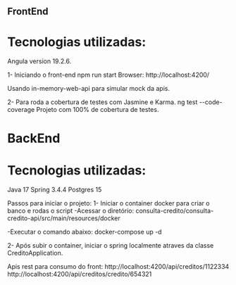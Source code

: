 ## FrontEnd
# Tecnologias utilizadas:
Angula version 19.2.6.


1- Iniciando o front-end
   npm run start 
   Browser: http://localhost:4200/


Usando in-memory-web-api para simular mock da apis.

2- Para roda a cobertura de testes com Jasmine e Karma.
   ng test --code-coverage
   Projeto com 100% de cobertura de testes.



# BackEnd
# Tecnologias utilizadas:
Java 17
Spring 3.4.4
Postgres 15

Passos para iniciar o projeto:
1- Iniciar o container docker para criar o banco e rodas o script
   -Acessar o diretório:
    consulta-credito/consulta-credito-api/src/main/resources/docker

   -Executar o comando abaixo:
    docker-compose up -d

2- Após subir o container, iniciar o spring localmente atraves da classe CreditoApplication.

Apis rest para consumo do front:
 http://localhost:4200/api/creditos/1122334
 http://localhost:4200/api/creditos/credito/654321
